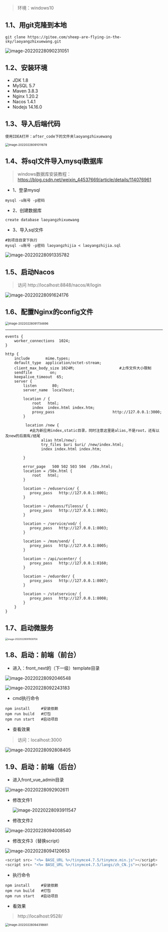 > 环境：windows10


## 1.1、用git克隆到本地

~~~shell
git clone https://gitee.com/sheep-are-flying-in-the-sky/laoyangzhixuewang.git
~~~

![image-20220228090231051](https://gitee.com/sheep-are-flying-in-the-sky/my-picture/raw/master/pic15/image-20220228090231051.png)





## 1.2、安装环境

- JDK 1.8   
- MySQL 5.7
- Maven 3.8.3
- Nginx 1.20.2
- Nacos 1.4.1
- Nodejs 14.16.0



## 1.3、导入后端代码

~~~
使用IDEA打开：after_code下的文件夹laoyangzhixuewang
~~~

<img src="https://gitee.com/sheep-are-flying-in-the-sky/my-picture/raw/master/pic15/image-20220228091011678.png" alt="image-20220228091011678" style="zoom: 67%;" />





## 1.4、将sql文件导入mysql数据库

> windows数据库安装教程：https://blog.csdn.net/weixin_44537669/article/details/114076961



- 1、登录mysql

~~~
mysql -u账号 -p密码
~~~



- 2、创建数据库

~~~mysql
create database laoyangzhixuewang
~~~



- 3、导入sql文件

~~~mysql
#到项目目录下执行
mysql -u账号 -p密码 laoyangzhijia < laoyangzhijia.sql
~~~

![image-20220228091335782](https://gitee.com/sheep-are-flying-in-the-sky/my-picture/raw/master/pic15/image-20220228091335782.png)







## 1.5、启动Nacos
> 访问 http://localhost:8848/nacos/#/login

![image-20220228091624176](https://gitee.com/sheep-are-flying-in-the-sky/my-picture/raw/master/pic15/image-20220228091624176.png)



## 1.6、配置Nginx的config文件

<img src="https://gitee.com/sheep-are-flying-in-the-sky/my-picture/raw/master/pic15/image-20220228091734696.png" alt="image-20220228091734696" style="zoom: 67%;" />

---

~~~nginx
events {
    worker_connections  1024;
}

http {
    include       mime.types;
    default_type  application/octet-stream;
	client_max_body_size 1024M;                    #上传文件大小限制
    sendfile        on;
    keepalive_timeout  65;
    server {
        listen       80;
        server_name  localhost;

        location / {
            root   html;
            index  index.html index.htm;
			proxy_pass                          http://127.0.0.1:3000;
        }
		
		 location /new {
           #此为新应用index,static目录，同时注意这里是alias,不是root，还有以及new的后面有/结尾
                alias html/new/;
                try_files $uri $uri/ /new/index.html;
                index index.html index.htm;
              
        }

        error_page   500 502 503 504  /50x.html;
        location = /50x.html {
            root   html;
        }

        location ~ /eduservice/ {
           proxy_pass   http://127.0.0.1:8001;
        }

        location ~ /eduoss/fileoss/ {
           proxy_pass   http://127.0.0.1:8002;
        }
		
		location ~ /service/vod/ {
           proxy_pass   http://127.0.0.1:8003;
        }
		
		location ~ /msm/send/ {
           proxy_pass   http://127.0.0.1:8005;
        }
		
		location ~ /api/ucenter/ {
           proxy_pass   http://127.0.0.1:8160;
        }
		
		location ~ /eduorder/ {
           proxy_pass   http://127.0.0.1:8007;
        }
		
		location ~ /statservice/ {
           proxy_pass   http://127.0.0.1:8008;
        }
    }
}
~~~



## 1.7、启动微服务

<img src="https://gitee.com/sheep-are-flying-in-the-sky/my-picture/raw/master/pic15/image-20220228091938704.png" alt="image-20220228091938704" style="zoom:50%;" />

## 1.8、启动：前端（前台）

- 进入：front_next的（下一级）template目录

![image-20220228092046548](https://gitee.com/sheep-are-flying-in-the-sky/my-picture/raw/master/pic15/image-20220228092046548.png)

![image-20220228092243183](https://gitee.com/sheep-are-flying-in-the-sky/my-picture/raw/master/pic15/image-20220228092243183.png)



- cmd执行命令

~~~nodejs
npm install     #安装依赖
npm run build   #打包
npm run start   #启动项目
~~~



- 查看效果

> 访问：localhost:3000

![image-20220228092808405](https://gitee.com/sheep-are-flying-in-the-sky/my-picture/raw/master/pic15/image-20220228092808405.png)



## 1.9、启动：前端（后台）

- 进入front_vue_admin目录

![image-20220228092902611](https://gitee.com/sheep-are-flying-in-the-sky/my-picture/raw/master/pic15/image-20220228092902611.png)



- 修改文件1

  ![image-20220228093911547](https://gitee.com/sheep-are-flying-in-the-sky/my-picture/raw/master/pic15/image-20220228093911547.png)



- 修改文件2

![image-20220228094008540](https://gitee.com/sheep-are-flying-in-the-sky/my-picture/raw/master/pic15/image-20220228094008540.png)



- 修改文件3（替换script）

![image-20220228094120653](https://gitee.com/sheep-are-flying-in-the-sky/my-picture/raw/master/pic15/image-20220228094120653.png)

~~~javascript
<script src= "<%= BASE_URL %>/tinymce4.7.5/tinymce.min.js"></script>
<script src= "<%= BASE_URL %>/tinymce4.7.5/langs/zh_CN.js"></script>
~~~



- 执行命令

~~~
npm install     #安装依赖
npm run build   #打包
npm run start   #启动项目
~~~



- 看效果

> http://localhost:9528/

<img src="https://gitee.com/sheep-are-flying-in-the-sky/my-picture/raw/master/pic15/image-20220228094318661.png" alt="image-20220228094318661" style="zoom:67%;" />